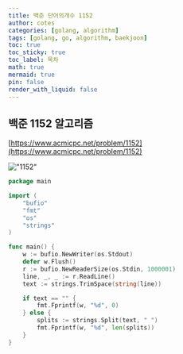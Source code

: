 ```yaml
---
title: 백준 단어의개수 1152
author: cotes
categories: [golang, algorithm]
tags: [golang, go, algorithm, baekjoon]
toc: true
toc_sticky: true
toc_label: 목차
math: true
mermaid: true
pin: false
render_with_liquid: false
---
```


## 백준 1152 알고리즘  
[https://www.acmicpc.net/problem/1152](https://www.acmicpc.net/problem/1152)

!["1152"](/assets/img/algorithm/baekjoon_1152.png)  

```go
package main

import (
	"bufio"
	"fmt"
	"os"
	"strings"
)

func main() {
	w := bufio.NewWriter(os.Stdout)
	defer w.Flush()
	r := bufio.NewReaderSize(os.Stdin, 1000001)
	line, _, _ := r.ReadLine()
	text := strings.TrimSpace(string(line))

	if text == "" {
		fmt.Fprintf(w, "%d", 0)
	} else {
		splits := strings.Split(text, " ")
		fmt.Fprintf(w, "%d", len(splits))
	}
}

```
